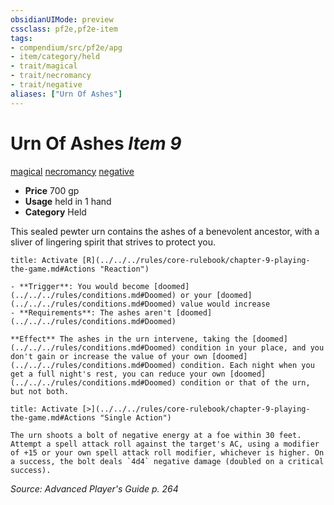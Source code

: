 ```yaml
---
obsidianUIMode: preview
cssclass: pf2e,pf2e-item
tags:
- compendium/src/pf2e/apg
- item/category/held
- trait/magical
- trait/necromancy
- trait/negative
aliases: ["Urn Of Ashes"]
---
```

# Urn Of Ashes *Item 9*  
[magical](../../../Rules/traits/magical.md)  [necromancy](../../../Rules/traits/necromancy.md)  [negative](../../../Rules/traits/negative.md)  

- **Price** 700 gp
- **Usage** held in 1 hand
- **Category** Held

This sealed pewter urn contains the ashes of a benevolent ancestor, with a sliver of lingering spirit that strives to protect you.

```ad-embed-ability
title: Activate [R](../../../rules/core-rulebook/chapter-9-playing-the-game.md#Actions "Reaction")

- **Trigger**: You would become [doomed](../../../rules/conditions.md#Doomed) or your [doomed](../../../rules/conditions.md#Doomed) value would increase
- **Requirements**: The ashes aren't [doomed](../../../rules/conditions.md#Doomed)

**Effect** The ashes in the urn intervene, taking the [doomed](../../../rules/conditions.md#Doomed) condition in your place, and you don't gain or increase the value of your own [doomed](../../../rules/conditions.md#Doomed) condition. Each night when you get a full night's rest, you can reduce your own [doomed](../../../rules/conditions.md#Doomed) condition or that of the urn, but not both.
```

```ad-embed-ability
title: Activate [>](../../../rules/core-rulebook/chapter-9-playing-the-game.md#Actions "Single Action")

The urn shoots a bolt of negative energy at a foe within 30 feet. Attempt a spell attack roll against the target's AC, using a modifier of +15 or your own spell attack roll modifier, whichever is higher. On a success, the bolt deals `4d4` negative damage (doubled on a critical success).
```

*Source: Advanced Player's Guide p. 264*
